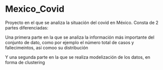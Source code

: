 # Mexico_Covid
Proyecto en el que se analiza la situación del covid en México. Consta de 2 partes diferenciadas:

Una primera parte en la que se analiza la información más importante del conjunto de dato, como por ejemplo el número total de casos y fallecimeintos, así comoo su distribución

Y una segunda parte en la que se realiza modelización de los datos, en forma de clustering
